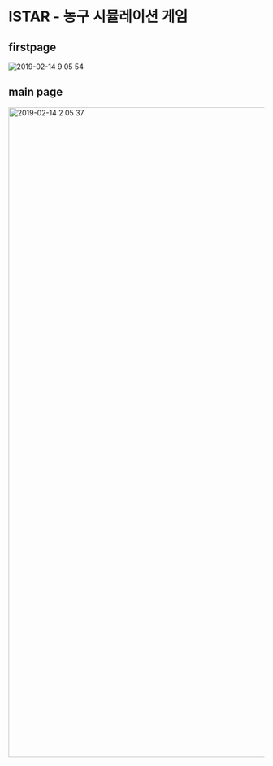 # ISTAR - 농구 시뮬레이션 게임

## firstpage
![2019-02-14 9 05 54](https://user-images.githubusercontent.com/45627868/52752896-d23c1c00-3037-11e9-9378-ddf90a4e4eb5.png)

## main page
<img width="1280" alt="2019-02-14 2 05 37" src="https://user-images.githubusercontent.com/45627868/52764702-88b5f600-3064-11e9-8bb3-88ff6727f7c3.png">

